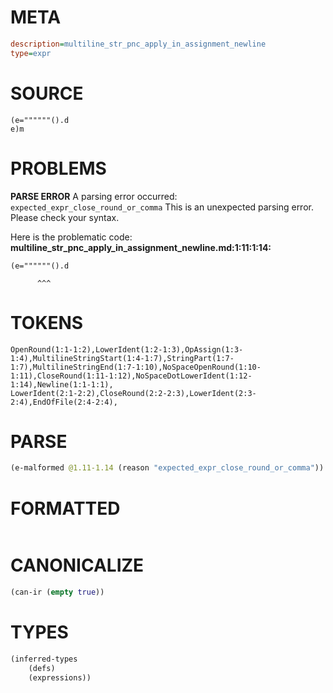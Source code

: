 # META
~~~ini
description=multiline_str_pnc_apply_in_assignment_newline
type=expr
~~~
# SOURCE
~~~roc
(e=""""""().d
e)m
~~~
# PROBLEMS
**PARSE ERROR**
A parsing error occurred: `expected_expr_close_round_or_comma`
This is an unexpected parsing error. Please check your syntax.

Here is the problematic code:
**multiline_str_pnc_apply_in_assignment_newline.md:1:11:1:14:**
```roc
(e=""""""().d
```
          ^^^


# TOKENS
~~~zig
OpenRound(1:1-1:2),LowerIdent(1:2-1:3),OpAssign(1:3-1:4),MultilineStringStart(1:4-1:7),StringPart(1:7-1:7),MultilineStringEnd(1:7-1:10),NoSpaceOpenRound(1:10-1:11),CloseRound(1:11-1:12),NoSpaceDotLowerIdent(1:12-1:14),Newline(1:1-1:1),
LowerIdent(2:1-2:2),CloseRound(2:2-2:3),LowerIdent(2:3-2:4),EndOfFile(2:4-2:4),
~~~
# PARSE
~~~clojure
(e-malformed @1.11-1.14 (reason "expected_expr_close_round_or_comma"))
~~~
# FORMATTED
~~~roc

~~~
# CANONICALIZE
~~~clojure
(can-ir (empty true))
~~~
# TYPES
~~~clojure
(inferred-types
	(defs)
	(expressions))
~~~
